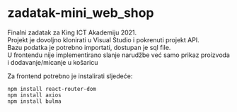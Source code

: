 # zadatak-mini_web_shop
Finalni zadatak za King ICT Akademiju 2021. \
Projekt je dovoljno klonirati u Visual Studio i pokrenuti projekt API. \
Bazu podatka je potrebno importati, dostupan je sql file. \
U frontendu nije implementirano slanje narudžbe već samo prikaz proizvoda i dodavanje/micanje u košaricu

Za frontend potrebno je instalirati sljedeće:

    npm install react-router-dom 
    npm install axios
    npm install bulma

